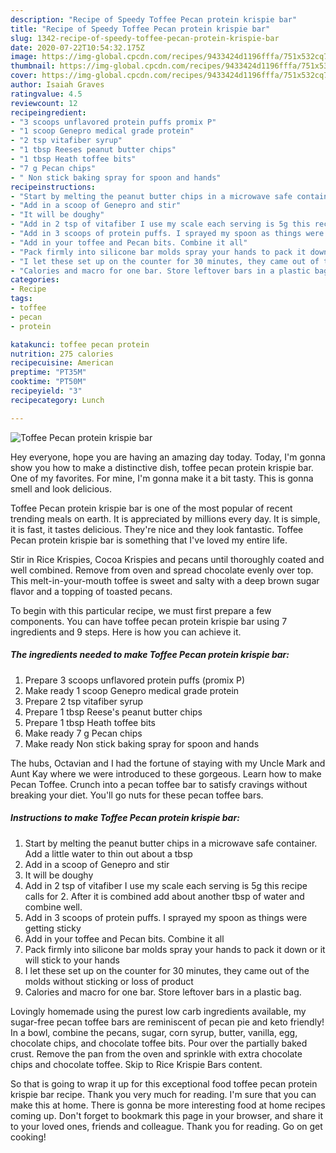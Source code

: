 ```yaml
---
description: "Recipe of Speedy Toffee Pecan protein krispie bar"
title: "Recipe of Speedy Toffee Pecan protein krispie bar"
slug: 1342-recipe-of-speedy-toffee-pecan-protein-krispie-bar
date: 2020-07-22T10:54:32.175Z
image: https://img-global.cpcdn.com/recipes/9433424d1196fffa/751x532cq70/toffee-pecan-protein-krispie-bar-recipe-main-photo.jpg
thumbnail: https://img-global.cpcdn.com/recipes/9433424d1196fffa/751x532cq70/toffee-pecan-protein-krispie-bar-recipe-main-photo.jpg
cover: https://img-global.cpcdn.com/recipes/9433424d1196fffa/751x532cq70/toffee-pecan-protein-krispie-bar-recipe-main-photo.jpg
author: Isaiah Graves
ratingvalue: 4.5
reviewcount: 12
recipeingredient:
- "3 scoops unflavored protein puffs promix P"
- "1 scoop Genepro medical grade protein"
- "2 tsp vitafiber syrup"
- "1 tbsp Reeses peanut butter chips"
- "1 tbsp Heath toffee bits"
- "7 g Pecan chips"
- " Non stick baking spray for spoon and hands"
recipeinstructions:
- "Start by melting the peanut butter chips in a microwave safe container. Add a little water to thin out about a tbsp"
- "Add in a scoop of Genepro and stir"
- "It will be doughy"
- "Add in 2 tsp of vitafiber I use my scale each serving is 5g this recipe calls for 2. After it is combined add about another tbsp of water and combine well."
- "Add in 3 scoops of protein puffs. I sprayed my spoon as things were getting sticky"
- "Add in your toffee and Pecan bits. Combine it all"
- "Pack firmly into silicone bar molds spray your hands to pack it down or it will stick to your hands"
- "I let these set up on the counter for 30 minutes, they came out of the molds without sticking or loss of product"
- "Calories and macro for one bar. Store leftover bars in a plastic bag."
categories:
- Recipe
tags:
- toffee
- pecan
- protein

katakunci: toffee pecan protein 
nutrition: 275 calories
recipecuisine: American
preptime: "PT35M"
cooktime: "PT50M"
recipeyield: "3"
recipecategory: Lunch

---
```



![Toffee Pecan protein krispie bar](https://img-global.cpcdn.com/recipes/9433424d1196fffa/751x532cq70/toffee-pecan-protein-krispie-bar-recipe-main-photo.jpg)

Hey everyone, hope you are having an amazing day today. Today, I'm gonna show you how to make a distinctive dish, toffee pecan protein krispie bar. One of my favorites. For mine, I'm gonna make it a bit tasty. This is gonna smell and look delicious.

Toffee Pecan protein krispie bar is one of the most popular of recent trending meals on earth. It is appreciated by millions every day. It is simple, it is fast, it tastes delicious. They're nice and they look fantastic. Toffee Pecan protein krispie bar is something that I've loved my entire life.

Stir in Rice Krispies, Cocoa Krispies and pecans until thoroughly coated and well combined. Remove from oven and spread chocolate evenly over top. This melt-in-your-mouth toffee is sweet and salty with a deep brown sugar flavor and a topping of toasted pecans.


To begin with this particular recipe, we must first prepare a few components. You can have toffee pecan protein krispie bar using 7 ingredients and 9 steps. Here is how you can achieve it.

<!--inarticleads1-->

##### The ingredients needed to make Toffee Pecan protein krispie bar:

1. Prepare 3 scoops unflavored protein puffs (promix P)
1. Make ready 1 scoop Genepro medical grade protein
1. Prepare 2 tsp vitafiber syrup
1. Prepare 1 tbsp Reese&#39;s peanut butter chips
1. Prepare 1 tbsp Heath toffee bits
1. Make ready 7 g Pecan chips
1. Make ready  Non stick baking spray for spoon and hands


The hubs, Octavian and I had the fortune of staying with my Uncle Mark and Aunt Kay where we were introduced to these gorgeous. Learn how to make Pecan Toffee. Crunch into a pecan toffee bar to satisfy cravings without breaking your diet. You&#39;ll go nuts for these pecan toffee bars. 

<!--inarticleads2-->

##### Instructions to make Toffee Pecan protein krispie bar:

1. Start by melting the peanut butter chips in a microwave safe container. Add a little water to thin out about a tbsp
1. Add in a scoop of Genepro and stir
1. It will be doughy
1. Add in 2 tsp of vitafiber I use my scale each serving is 5g this recipe calls for 2. After it is combined add about another tbsp of water and combine well.
1. Add in 3 scoops of protein puffs. I sprayed my spoon as things were getting sticky
1. Add in your toffee and Pecan bits. Combine it all
1. Pack firmly into silicone bar molds spray your hands to pack it down or it will stick to your hands
1. I let these set up on the counter for 30 minutes, they came out of the molds without sticking or loss of product
1. Calories and macro for one bar. Store leftover bars in a plastic bag.


Lovingly homemade using the purest low carb ingredients available, my sugar-free pecan toffee bars are reminiscent of pecan pie and keto friendly! In a bowl, combine the pecans, sugar, corn syrup, butter, vanilla, egg, chocolate chips, and chocolate toffee bits. Pour over the partially baked crust. Remove the pan from the oven and sprinkle with extra chocolate chips and chocolate toffee. Skip to Rice Krispie Bars content. 

So that is going to wrap it up for this exceptional food toffee pecan protein krispie bar recipe. Thank you very much for reading. I'm sure that you can make this at home. There is gonna be more interesting food at home recipes coming up. Don't forget to bookmark this page in your browser, and share it to your loved ones, friends and colleague. Thank you for reading. Go on get cooking!
